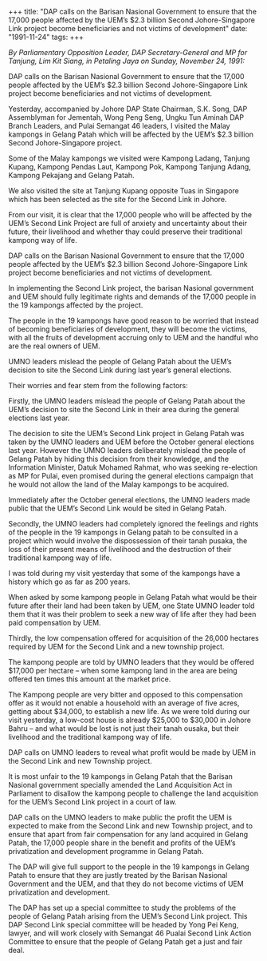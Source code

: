 +++ 
title: "DAP calls on the Barisan Nasional Government to ensure that the 17,000 people affected by the UEM’s $2.3 billion Second Johore-Singapore Link project become beneficiaries and not victims of development"
date: "1991-11-24"
tags:
+++

_By Parliamentary Opposition Leader, DAP Secretary-General and MP for Tanjung, Lim Kit Siang, in Petaling Jaya on Sunday, November 24, 1991:_

DAP calls on the Barisan Nasional Government to ensure that the 17,000 people affected by the UEM’s $2.3 billion Second Johore-Singapore Link project become beneficiaries and not victims of development.

Yesterday, accompanied by Johore DAP State Chairman, S.K. Song, DAP Assemblyman for Jementah, Wong Peng Seng, Ungku Tun Aminah DAP Branch Leaders, and Pulai Semangat 46 leaders, I visited the Malay kampongs in Gelang Patah which will be affected by the UEM’s $2.3 billion Second Johore-Singapore project.</u>

Some of the Malay kampongs we visited were Kampong Ladang, Tanjung Kupang, Kampong Pendas Laut, Kampong Pok, Kampong Tanjung Adang, Kampong Pekajang and Gelang Patah.

We also visited the site at Tanjung Kupang opposite Tuas in Singapore which has been selected as the site for the Second Link in Johore.

From our visit, it is clear that the 17,000 people who will be affected by the UEM’s Second Link Project are full of anxiety and uncertainty about their future, their livelihood and whether thay could preserve their traditional kampong way of life.

DAP calls on the Barisan Nasional Government to ensure that the 17,000 people affected by the UEM’s $2.3 billion Second Johore-Singapore Link project become beneficiaries and not victims of development.

In implementing the Second Link project, the barisan Nasional government and UEM should fully legitimate rights and demands of the 17,000 people in the 19 kampongs affected by the project.

The people in the 19 kampongs have good reason to be worried that instead of becoming beneficiaries of development, they will become the victims, with all the fruits of development accruing only to UEM and the handful who are the real owners of UEM.

UMNO leaders mislead the people of Gelang Patah about the UEM’s decision to site the Second Link during last year’s general elections.

Their worries and fear stem from the following factors:

Firstly, the UMNO leaders mislead the people of Gelang Patah about the UEM’s decision to site the Second Link in their area during the general elections last year.

The decision to site the UEM’s Second Link project in Gelang Patah was taken by the UMNO leaders and UEM before the October general elections last year. However the UMNO leaders deliberately mislead the people of Gelang Patah by hiding this decision from their knowledge, and the Information Minister, Datuk Mohamed Rahmat, who was seeking re-election as MP for Pulai, even promised during the general elections campaign that he would not allow the land of the Malay kampongs to be acquired.


Immediately after the October general elections, the UMNO leaders made public that the UEM’s Second Link would be sited in Gelang Patah.

Secondly, the UMNO leaders had completely ignored the feelings and rights of the people in the 19 kampongs in Gelang patah to be consulted in a project which would involve the dispossession of their tanah pusaka, the loss of their present means of livelihood and the destruction of their traditional kampong way of life.

I was told during my visit yesterday that some of the kampongs have a history which go as far as 200 years.

When asked by some kampong people in Gelang Patah what would be their future after their land had been taken by UEM, one State UMNO leader told them that it was their problem to seek a new way of life after they had been paid compensation by UEM.

Thirdly, the low compensation offered for acquisition of the 26,000 hectares required by UEM for the Second Link and a new township project.

The kampong people are told by UMNO leaders that they would be offered $17,000 per hectare – when some kampong land in the area are being offered ten times this amount at the market price.

The Kampong people are very bitter and opposed to this compensation offer as it would not enable a household with an average of five acres, getting about $34,000, to establish a new life. As we were told during our visit yesterday, a low-cost house is already $25,000 to $30,000 in Johore Bahru – and what would be lost is not just their tanah ousaka, but their livelihood and the traditional kampong way of life.

DAP calls on UMNO leaders to reveal what profit would be made by UEM in the Second Link and new Township project.

It is most unfair to the 19 kampongs in Gelang Patah that the Barisan Nasional government specially amended the Land Acquisition Act in Parliament to disallow the kampong people to challenge the land acquisition for the UEM’s Second Link project in a court of law.

DAP calls on the UMNO leaders to make public the profit the UEM is expected to make from the Second Link and new Township project, and to ensure that apart from fair compensation for any land acquired in Gelang Patah, the 17,000 people share in the benefit and profits of the UEM’s privatization and development programme in Gelang Patah.

The DAP will give full support to the people in the 19 kampongs in Gelang Patah to ensure that they are justly treated by the Barisan Nasional Government and the UEM, and that they do not become victims of UEM privatization and development.

The DAP has set up a special committee to study the problems of the people of Gelang Patah arising from the UEM’s Second Link project. This DAP Second Link special committee will be headed by Yong Pei Keng, lawyer, and will work closely with Semangat 46 Pualai Second Link Action Committee to ensure that the people of Gelang Patah get a just and fair deal.
 
